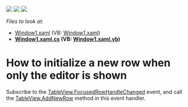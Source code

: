 <!-- default badges list -->
![](https://img.shields.io/endpoint?url=https://codecentral.devexpress.com/api/v1/VersionRange/128651672/11.2.5%2B)
[![](https://img.shields.io/badge/Open_in_DevExpress_Support_Center-FF7200?style=flat-square&logo=DevExpress&logoColor=white)](https://supportcenter.devexpress.com/ticket/details/E1817)
[![](https://img.shields.io/badge/📖_How_to_use_DevExpress_Examples-e9f6fc?style=flat-square)](https://docs.devexpress.com/GeneralInformation/403183)
<!-- default badges end -->
<!-- default file list -->
*Files to look at*:

* [Window1.xaml](./CS/InitNewRowWhenEditing/Window1.xaml) (VB: [Window1.xaml](./VB/InitNewRowWhenEditing/Window1.xaml))
* **[Window1.xaml.cs](./CS/InitNewRowWhenEditing/Window1.xaml.cs) (VB: [Window1.xaml.vb](./VB/InitNewRowWhenEditing/Window1.xaml.vb))**
<!-- default file list end -->
# How to initialize a new row when only the editor is shown 


<p>Subscribe to the <a href="https://documentation.devexpress.com/WPF/DevExpress.Xpf.Grid.DataViewBase.FocusedRowHandleChanged.event">TableView.FocusedRowHandleChanged</a> event, and call the <a href="https://documentation.devexpress.com/WPF/DevExpress.Xpf.Grid.TableView.AddNewRow.method">TableView.AddNewRow</a> method in this event handler.</p>

<br/>


